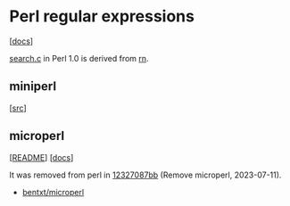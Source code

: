 # Perl regular expressions

[[docs](https://perldoc.perl.org/perlre)]

[search.c](https://github.com/Perl/perl5/blob/perl-1.0/search.c) in Perl 1.0 is
derived from [rn](../viewers/rn.md).

## miniperl

[[src](https://github.com/Perl/perl5/blob/blead/miniperlmain.c)]

## microperl

[[README](https://github.com/Perl/perl5/blob/da68804948c6f7755abc98cd4b27ef1f529b5085/README.micro)]
[[docs](https://www.foo.be/docs/tpj/issues/vol5_3/tpj0503-0003.html)]

It was removed from perl in [12327087bb](https://github.com/Perl/perl5/commit/12327087bbec7f7feb3121a687442efe210e9dfc)
(Remove microperl, 2023-07-11).

- [bentxt/microperl](https://github.com/bentxt/microperl)
